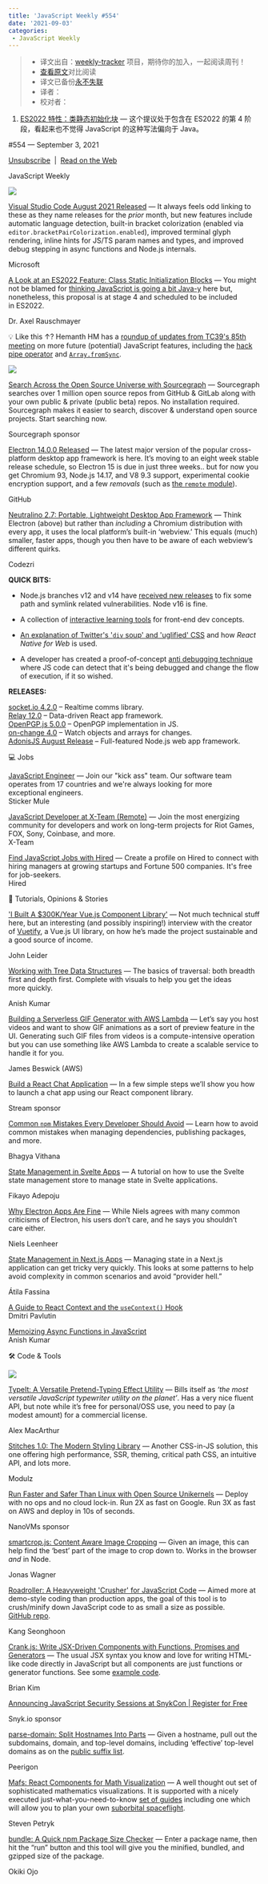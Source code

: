 ```yaml
---
title: 'JavaScript Weekly #554'
date: '2021-09-03'
categories:
 - JavaScript Weekly
---
```

> * 译文出自：[weekly-tracker](https://github.com/FEDarling/weekly-tracker) 项目，期待你的加入，一起阅读周刊！
> * [查看原文](https://javascriptweekly.com/link/113285/web)对比阅读
> * 译文已备份[永不失联]()
> * 译者：
> * 校对者：

1. [ES2022 特性：类静态初始化块](./es2022_feature_class_static_initialization_blocks.md) — 这个提议处于包含在 ES2022 的第 4 阶段，看起来也不觉得 JavaScript 的这种写法偏向于 Java。

#​554 — September 3, 2021

[Unsubscribe](https://javascriptweekly.com/link/113284/web)  |  [Read on the Web](https://javascriptweekly.com/link/113285/web)

JavaScript Weekly

[![](https://res.cloudinary.com/cpress/image/upload/w_1280,e_sharpen:60/chakx4rmc7iv0d3wob8d.jpg)](https://javascriptweekly.com/link/113306/web)

[Visual Studio Code August 2021 Released](https://javascriptweekly.com/link/113306/web "code.visualstudio.com") — It always feels odd linking to these as they name releases for the _prior_ month, but new features include automatic language detection, built-in bracket colorization (enabled via `editor.bracketPairColorization.enabled`), improved terminal glyph rendering, inline hints for JS/TS param names and types, and improved debug stepping in async functions and Node.js internals.

Microsoft

[A Look at an ES2022 Feature: Class Static Initialization Blocks](https://javascriptweekly.com/link/113307/web "2ality.com") — You might not be blamed for [thinking JavaScript is going a bit Java-y](https://javascriptweekly.com/link/113308/web) here but, nonetheless, this proposal is at stage 4 and scheduled to be included in ES2022.

Dr. Axel Rauschmayer

💡 Like this ↑? Hemanth HM has a [roundup of updates from TC39's 85th meeting](https://javascriptweekly.com/link/113309/web) on more future (potential) JavaScript features, including the [hack pipe operator](https://javascriptweekly.com/link/113310/web) and [`Array.fromSync`](https://javascriptweekly.com/link/113311/web).

[![](https://copm.s3.amazonaws.com/d99a6231.png)](https://javascriptweekly.com/link/113286/web)

[Search Across the Open Source Universe with Sourcegraph](https://javascriptweekly.com/link/113286/web "sourcegraph.com") — Sourcegraph searches over 1 million open source repos from GitHub & GitLab along with your own public & private (public beta) repos. No installation required. Sourcegraph makes it easier to search, discover & understand open source projects. Start searching now.

Sourcegraph sponsor

[Electron 14.0.0 Released](https://javascriptweekly.com/link/113312/web "www.electronjs.org") — The latest major version of the popular cross-platform desktop app framework is here. It’s moving to an eight week stable release schedule, so Electron 15 is due in just three weeks.. but for now you get Chromium 93, Node.js 14.17, and V8 9.3 support, experimental cookie encryption support, and a few _removals_ (such as [the `remote` module](https://javascriptweekly.com/link/113313/web)).

GitHub

[Neutralino 2.7: Portable, Lightweight Desktop App Framework](https://javascriptweekly.com/link/113314/web "neutralino.js.org") — Think Electron (above) but rather than _including_ a Chromium distribution with every app, it uses the local platform’s built-in ‘webview.’ This equals (much) smaller, faster apps, though you then have to be aware of each webview’s different quirks.

Codezri

**QUICK BITS:**

*   Node.js branches v12 and v14 have [received new releases](https://javascriptweekly.com/link/113315/web) to fix some path and symlink related vulnerabilities. Node v16 is fine.
    
*   A collection of [interactive learning tools](https://javascriptweekly.com/link/113316/web) for front-end dev concepts.
    
*   [An explanation of Twitter's '`div` soup' and 'uglified' CSS](https://javascriptweekly.com/link/113317/web) and how _React Native for Web_ is used.
    
*   A developer has created a proof-of-concept [anti debugging technique](https://javascriptweekly.com/link/113318/web) where JS code can detect that it's being debugged and change the flow of execution, if it so wished.
    

**RELEASES:**

[socket.io 4.2.0](https://javascriptweekly.com/link/113287/web) – Realtime comms library.  
[Relay 12.0](https://javascriptweekly.com/link/113288/web) – Data-driven React app framework.  
[OpenPGP.js 5.0.0](https://javascriptweekly.com/link/113289/web) – OpenPGP implementation in JS.  
[on-change 4.0](https://javascriptweekly.com/link/113290/web) – Watch objects and arrays for changes.  
[AdonisJS August Release](https://javascriptweekly.com/link/113319/web) – Full-featured Node.js web app framework.

💻 Jobs

[JavaScript Engineer](https://javascriptweekly.com/link/113291/web) — Join our "kick ass" team. Our software team operates from 17 countries and we're always looking for more exceptional engineers.  
Sticker Mule

[JavaScript Developer at X-Team (Remote)](https://javascriptweekly.com/link/113292/web) — Join the most energizing community for developers and work on long-term projects for Riot Games, FOX, Sony, Coinbase, and more.  
X-Team

[Find JavaScript Jobs with Hired](https://javascriptweekly.com/link/113293/web) — Create a profile on Hired to connect with hiring managers at growing startups and Fortune 500 companies. It's free for job-seekers.  
Hired

📖 Tutorials, Opinions & Stories

['I Built A $300K/Year Vue.js Component Library'](https://javascriptweekly.com/link/113320/web "www.starterstory.com") — Not much technical stuff here, but an interesting (and possibly inspiring!) interview with the creator of [Vuetify](https://javascriptweekly.com/link/113321/web), a Vue.js UI library, on how he’s made the project sustainable and a good source of income.

John Leider

[Working with Tree Data Structures](https://javascriptweekly.com/link/113322/web "stackfull.dev") — The basics of traversal: both breadth first and depth first. Complete with visuals to help you get the ideas more quickly.

Anish Kumar

[Building a Serverless GIF Generator with AWS Lambda](https://javascriptweekly.com/link/113323/web "aws.amazon.com") — Let’s say you host videos and want to show GIF animations as a sort of preview feature in the UI. Generating such GIF files from videos is a compute-intensive operation but you can use something like AWS Lambda to create a scalable service to handle it for you.

James Beswick (AWS)

[Build a React Chat Application](https://javascriptweekly.com/link/113294/web "getstream.io") — In a few simple steps we’ll show you how to launch a chat app using our React component library.

Stream sponsor

[Common `npm` Mistakes Every Developer Should Avoid](https://javascriptweekly.com/link/113324/web "blog.bitsrc.io") — Learn how to avoid common mistakes when managing dependencies, publishing packages, and more.

Bhagya Vithana

[State Management in Svelte Apps](https://javascriptweekly.com/link/113325/web "auth0.com") — A tutorial on how to use the Svelte state management store to manage state in Svelte applications.

Fikayo Adepoju

[Why Electron Apps Are Fine](https://javascriptweekly.com/link/113326/web "nielsleenheer.com") — While Niels agrees with many common criticisms of Electron, his users don’t care, and he says you shouldn’t care either.

Niels Leenheer

[State Management in Next.js Apps](https://javascriptweekly.com/link/113327/web "www.smashingmagazine.com") — Managing state in a Next.js application can get tricky very quickly. This looks at some patterns to help avoid complexity in common scenarios and avoid “provider hell.”

Átila Fassina

[A Guide to React Context and the `useContext()` Hook](https://javascriptweekly.com/link/113328/web)  
Dmitri Pavlutin

[Memoizing Async Functions in JavaScript](https://javascriptweekly.com/link/113329/web)  
Anish Kumar

🛠 Code & Tools

[![](https://res.cloudinary.com/cpress/image/upload/w_1280,e_sharpen:60/eaddyuhb98c2dzo607ou.jpg)](https://javascriptweekly.com/link/113330/web)

[TypeIt: A Versatile Pretend-Typing Effect Utility](https://javascriptweekly.com/link/113330/web "typeitjs.com") — Bills itself as _‘the most versatile JavaScript typewriter utility on the planet’_. Has a very nice fluent API, but note while it’s free for personal/OSS use, you need to pay (a modest amount) for a commercial license.

Alex MacArthur

[Stitches 1.0: The Modern Styling Library](https://javascriptweekly.com/link/113331/web "stitches.dev") — Another CSS-in-JS solution, this one offering high performance, SSR, theming, critical path CSS, an intuitive API, and lots more.

Modulz

[Run Faster and Safer Than Linux with Open Source Unikernels](https://javascriptweekly.com/link/113296/web) — Deploy with no ops and no cloud lock-in. Run 2X as fast on Google. Run 3X as fast on AWS and deploy in 10s of seconds.

NanoVMs sponsor

[smartcrop.js: Content Aware Image Cropping](https://javascriptweekly.com/link/113332/web "github.com") — Given an image, this can help find the ‘best’ part of the image to crop down to. Works in the browser _and_ in Node.

Jonas Wagner

[Roadroller: A Heavyweight 'Crusher' for JavaScript Code](https://javascriptweekly.com/link/113333/web "lifthrasiir.github.io") — Aimed more at demo-style coding than production apps, the goal of this tool is to crush/minify down JavaScript code to as small a size as possible. [GitHub repo](https://javascriptweekly.com/link/113334/web).

Kang Seonghoon

[Crank.js: Write JSX-Driven Components with Functions, Promises and Generators](https://javascriptweekly.com/link/113335/web "crank.js.org") — The usual JSX syntax you know and love for writing HTML-like code directly in JavaScript but all components are just functions or generator functions. See some [example code](https://javascriptweekly.com/link/113336/web).

Brian Kim

[Announcing JavaScript Security Sessions at SnykCon | Register for Free](https://javascriptweekly.com/link/113295/web "snyk.io")

Snyk.io sponsor

[parse-domain: Split Hostnames Into Parts](https://javascriptweekly.com/link/113337/web "github.com") — Given a hostname, pull out the subdomains, domain, and top-level domains, including ‘effective’ top-level domains as on the [public suffix list](https://javascriptweekly.com/link/113338/web).

Peerigon

[Mafs: React Components for Math Visualization](https://javascriptweekly.com/link/113339/web "mafs.dev") — A well thought out set of sophisticated mathematics visualizations. It is supported with a nicely executed just-what-you-need-to-know [set of guides](https://javascriptweekly.com/link/113340/web) including one which will allow you to plan your own [suborbital spaceflight](https://javascriptweekly.com/link/113341/web).

Steven Petryk

[bundle: A Quick npm Package Size Checker](https://javascriptweekly.com/link/113342/web "bundle.js.org") — Enter a package name, then hit the “run” button and this tool will give you the minified, bundled, and gzipped size of the package.

Okiki Ojo